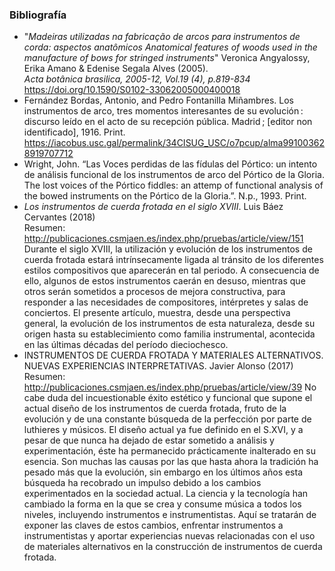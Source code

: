 ### Bibliografía
- "_Madeiras utilizadas na fabricação de arcos para instrumentos de corda: aspectos anatômicos Anatomical features of woods used in the manufacture of bows for stringed instruments_"
Veronica Angyalossy, Erika Amano & Edenise Segala Alves (2005).  
_Acta botânica brasilica, 2005-12, Vol.19 (4), p.819-834_ <https://doi.org/10.1590/S0102-33062005000400018>
- Fernández Bordas, Antonio, and Pedro Fontanilla Miñambres. Los instrumentos de arco, tres momentos interesantes de su evolución : discurso leído en el acto de su recepción pública. Madrid ; [editor non identificado], 1916. Print.  
 <https://iacobus.usc.gal/permalink/34CISUG_USC/o7pcup/alma991003628919707712>
- Wright, John. “Las Voces perdidas de las fídulas del Pórtico: un intento de análisis funcional de los instrumentos de arco del Pórtico de la Gloria. 
  The lost voices of the Pórtico fiddles: an attemp of functional analysis of the bowed instruments on the Pórtico de la Gloria.”.
  N.p., 1993. Print.
- _Los instrumentos de cuerda frotada en el siglo XVIII_. Luis Báez Cervantes (2018)  
  Resumen: <http://publicaciones.csmjaen.es/index.php/pruebas/article/view/151>
  Durante el siglo XVIII, la utilización y evolución de los instrumentos de cuerda frotada estará intrínsecamente ligada al tránsito de los diferentes estilos compositivos que aparecerán en tal periodo. A consecuencia de ello, algunos de estos instrumentos caerán en desuso, mientras que otros serán sometidos a procesos de mejora constructiva, para responder a las necesidades de compositores, intérpretes y salas de conciertos. El presente artículo, muestra, desde una perspectiva general, la evolución de los instrumentos de esta naturaleza, desde su origen hasta su establecimiento como familia instrumental, acontecida en las últimas décadas  del período dieciochesco.
- INSTRUMENTOS DE CUERDA FROTADA Y MATERIALES ALTERNATIVOS. NUEVAS EXPERIENCIAS INTERPRETATIVAS. Javier Alonso (2017)  
  Resumen:  <http://publicaciones.csmjaen.es/index.php/pruebas/article/view/39> 
  No cabe duda del incuestionable éxito estético y funcional que supone el actual diseño de los instrumentos de cuerda frotada, fruto de la evolución y de una constante búsqueda de la perfección por parte de luthieres y músicos. El diseño actual ya fue definido en el S.XVI, y a pesar de que nunca ha dejado de estar sometido a análisis y experimentación, éste ha permanecido prácticamente inalterado en su esencia. Son muchas las causas por las que hasta ahora la tradición ha pesado más que la evolución, sin embargo en los últimos años esta búsqueda ha recobrado un impulso debido a los cambios experimentados en la sociedad actual. La ciencia y la tecnología han cambiado la forma en la que se crea y consume música a todos los niveles, incluyendo instrumentos e instrumentistas. Aquí se tratarán de exponer las claves de estos cambios, enfrentar instrumentos a instrumentistas y aportar experiencias nuevas relacionadas con el uso de materiales alternativos en la construcción de instrumentos de cuerda frotada.

  
